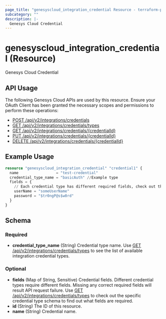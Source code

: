 ```yaml
---
page_title: "genesyscloud_integration_credential Resource - terraform-provider-genesyscloud"
subcategory: ""
description: |-
  Genesys Cloud Credential
---
```

# genesyscloud_integration_credential (Resource)

Genesys Cloud Credential

## API Usage
The following Genesys Cloud APIs are used by this resource. Ensure your OAuth Client has been granted the necessary scopes and permissions to perform these operations:

* [POST /api/v2/integrations/credentials](https://developer.genesys.cloud/api/rest/v2/integrations/#post-api-v2-integrations-credentials)
* [GET /api/v2/integrations/credentials/types](https://developer.genesys.cloud/api/rest/v2/integrations/#get-api-v2-integrations-credentials-types)
* [GET /api/v2/integrations/credentials/{credentialId}](https://developer.genesys.cloud/api/rest/v2/integrations/#get-api-v2-integrations-credentials--credentialId-)
* [PUT /api/v2/integrations/credentials/{credentialId}](https://developer.genesys.cloud/api/rest/v2/integrations/#put-api-v2-integrations-credentials--credentialId-)
* [DELETE /api/v2/integrations/credentials/{credentialId}](https://developer.genesys.cloud/api/rest/v2/integrations/#delete-api-v2-integrations-credentials--credentialId-)

## Example Usage

```terraform
resource "genesyscloud_integration_credential" "credential1" {
  name                 = "test-credential"
  credential_type_name = "basicAuth" //Example type
  fields = {
    // Each credential type has different required fields, check out the credential type schema to find out details
    userName = "someUserName"
    password = "$tr0ngP@s$w0rd"
  }
}
```

<!-- schema generated by tfplugindocs -->
## Schema

### Required

- **credential_type_name** (String) Credential type name. Use [GET /api/v2/integrations/credentials/types](https://developer.genesys.cloud/api/rest/v2/integrations/#get-api-v2-integrations-credentials-types) to see the list of available integration credential types.

### Optional

- **fields** (Map of String, Sensitive) Credential fields. Different credential types require different fields. Missing any correct required fields will result API request failure. Use [GET /api/v2/integrations/credentials/types](https://developer.genesys.cloud/api/rest/v2/integrations/#get-api-v2-integrations-credentials-types) to check out the specific credential type schema to find out what fields are required.
- **id** (String) The ID of this resource.
- **name** (String) Credential name.

